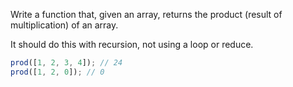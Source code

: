 Write a function that, given an array, returns the product (result of multiplication) of an array.

It should do this with recursion, not using a loop or reduce.

```js
prod([1, 2, 3, 4]); // 24
prod([1, 2, 0]); // 0
```

